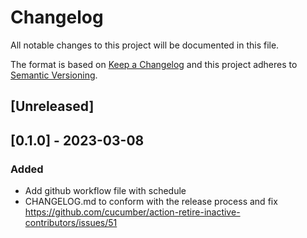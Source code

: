 # Changelog

All notable changes to this project will be documented in this file.

The format is based on [Keep a Changelog](http://keepachangelog.com/)
and this project adheres to [Semantic Versioning](http://semver.org/).

## [Unreleased]


## [0.1.0] - 2023-03-08
### Added
- Add github workflow file with schedule
- CHANGELOG.md to conform with the release process and fix https://github.com/cucumber/action-retire-inactive-contributors/issues/51
